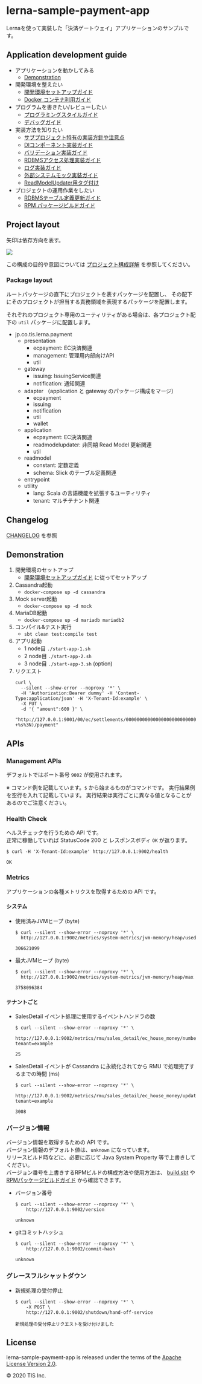 # lerna-sample-payment-app

Lernaを使って実装した「決済ゲートウェイ」アプリケーションのサンプルです。

## Application development guide

- アプリケーションを動かしてみる
    - [Demonstration](#demonstration)
- 開発環境を整えたい
    - [開発環境セットアップガイド](./docs/開発環境セットアップガイド.md)
    - [Docker コンテナ利用ガイド](./docker/README.md)
- プログラムを書きたい/レビューしたい
    - [プログラミングスタイルガイド](./docs/プログラミングスタイルガイド.md)
    - [デバッグガイド](./docs/デバッグガイド.md)
- 実装方法を知りたい
    - [サブプロジェクト特有の実装方針や注意点](docs/projects/README.md)
    - [DIコンポーネント実装ガイド](docs/DIコンポーネント実装ガイド.md)
    - [バリデーション実装ガイド](docs/バリデーション実装ガイド.md)
    - [RDBMSアクセス処理実装ガイド](docs/RDBMSアクセス処理実装ガイド.md)
    - [ログ実装ガイド](docs/ログ実装ガイド.md)
    - [外部システムモック実装ガイド](docs/外部システムモック実装ガイド.md)
    - [ReadModelUpdater用タグ付け](docs/projects/application/ReadModelUpdater用タグ付け.md)
- プロジェクトの運用作業をしたい
    - [RDBMSテーブル定義更新ガイド](docs/RDBMSテーブル定義更新ガイド.md)
    - [RPM パッケージビルドガイド](docs/RPMパッケージビルドガイド.md)

## Project layout

矢印は依存方向を表す。

![](docs/uml/images/projects.png)

この構成の目的や意図については [プロジェクト構成詳解](docs/プロジェクト構成詳解.md) を参照してください。

### Package layout

ルートパッケージの直下にプロジェクトを表すパッケージを配置し、
その配下にそのプロジェクトが担当する責務領域を表現するパッケージを配置します。

それぞれのプロジェクト専用のユーティリティがある場合は、各プロジェクト配下の `util` パッケージに配置します。

- jp.co.tis.lerna.payment
    - presentation
        - ecpayment: EC決済関連
        - management: 管理用内部向けAPI
        - util
    - gateway
        - issuing: IssuingService関連
        - notification: 通知関連
    - adapter （application と gateway のパッケージ構成をマージ）
        - ecpayment
        - issuing
        - notification
        - util
        - wallet
    - application
        - ecpayment: EC決済関連
        - readmodelupdater: 非同期 Read Model 更新関連
        - util
    - readmodel
        - constant: 定数定義
        - schema: Slick のテーブル定義関連
    - entrypoint
    - utility
        - lang: Scala の言語機能を拡張するユーティリティ
        - tenant: マルチテナント関連

## Changelog

[CHANGELOG](CHANGELOG.md) を参照

## Demonstration
1. 開発環境のセットアップ
    - [開発環境セットアップガイド](./docs/開発環境セットアップガイド.md) に従ってセットアップ
1. Cassandra起動
    - `docker-compose up -d cassandra`
1. Mock server起動
    - `docker-compose up -d mock`
1. MariaDB起動
   - `docker-compose up -d mariadb mariadb2`
1. コンパイル&テスト実行
   - `sbt clean test:compile test`
1. アプリ起動
    - 1 node目 `./start-app-1.sh`
    - 2 node目 `./start-app-2.sh`
    - 3 node目 `./start-app-3.sh` (option)
1. リクエスト
    ```shell
    curl \
      --silent --show-error --noproxy '*' \
      -H 'Authorization:Bearer dummy' -H 'Content-Type:application/json' -H 'X-Tenant-Id:example' \
      -X PUT \
      -d '{ "amount":600 }' \
      "http://127.0.0.1:9001/00/ec/settlements/000000000000000000000000000000000000002/$(date +%s%3N)/payment"
    ```

## APIs

### Management APIs

デフォルトではポート番号 `9002` が使用されます。

※ コマンド例を記載しています。`$` から始まるものがコマンドです。
実行結果例を空行を入れて記載しています。
実行結果は実行ごとに異なる値となることがあるのでご注意ください。

### Health Check

ヘルスチェックを行うための API です。  
正常に稼働していれば StatusCode 200 と レスポンスボディ `OK` が返ります。
```
$ curl -H 'X-Tenant-Id:example' http://127.0.0.1:9002/health

OK
```

### Metrics

アプリケーションの各種メトリクスを取得するための API です。

#### システム

- 使用済みJVMヒープ (byte)  
    ```
    $ curl --silent --show-error --noproxy '*' \
      http://127.0.0.1:9002/metrics/system-metrics/jvm-memory/heap/used
  
    306621099
    ```
- 最大JVMヒープ (byte)  
   ```
   $ curl --silent --show-error --noproxy '*' \
     http://127.0.0.1:9002/metrics/system-metrics/jvm-memory/heap/max
  
   3758096384
   ```

#### テナントごと
- SalesDetail イベント処理に使用するイベントハンドラの数
    ```
    $ curl --silent --show-error --noproxy '*' \
      http://127.0.0.1:9002/metrics/rmu/sales_detail/ec_house_money/number_of_singleton?tenant=example
  
    25
    ```
- SalesDetail イベントが Cassandra に永続化されてから RMU で処理完了するまでの時間 (ms)
    ```
    $ curl --silent --show-error --noproxy '*' \
      http://127.0.0.1:9002/metrics/rmu/sales_detail/ec_house_money/update_delay?tenant=example
  
    3008
    ```

### バージョン情報

バージョン情報を取得するための API です。  
バージョン情報のデフォルト値は、`unknown` になっています。  
リリースビルド時などに、必要に応じて Java System Property 等で上書きしてください。  
バージョン番号を上書きするRPMビルドの構成方法や使用方法は、
[build.sbt](build.sbt) や [RPMパッケージビルドガイド](RPMパッケージビルドガイド.md) から確認できます。

- バージョン番号
  ```
  $ curl --silent --show-error --noproxy '*' \
      http://127.0.0.1:9002/version
  
  unknown
  ```
- gitコミットハッシュ
  ```
  $ curl --silent --show-error --noproxy '*' \
      http://127.0.0.1:9002/commit-hash
  
  unknown
  ```

### グレースフルシャットダウン

- 新規処理の受付停止
    ```
    $ curl --silent --show-error --noproxy '*' \
        -X POST \
        http://127.0.0.1:9002/shutdown/hand-off-service
  
    新規処理の受付停止リクエストを受け付けました
    ```

## License

lerna-sample-payment-app is released under the terms of the [Apache License Version 2.0](LICENSE).

© 2020 TIS Inc.
